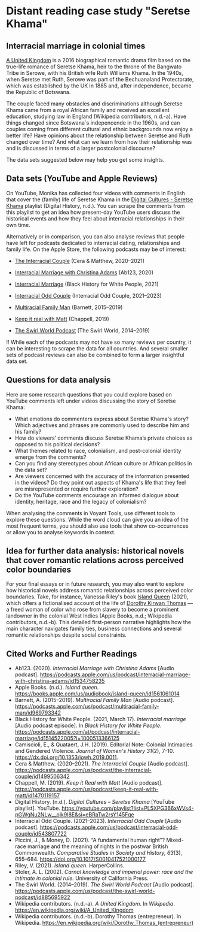 # Distant reading case study "Seretse Khama"

## Interracial marriage in colonial times

[A United Kingdom](https://en.wikipedia.org/wiki/A_United_Kingdom) is a 2016 biographical romantic drama film based on the true-life romance of Seretse Khama, 
heir to the throne of the Bangwato Tribe in Serowe, with his British wife Ruth Williams Khama. In the 1940s, when Seretse met Ruth, Serowe was part of the Bechuanaland Protectorate, which was established by the UK in 1885 and, after independence, became the Republic of Botswana.

The couple faced many obstacles and discriminations although Seretse Khama came from a royal African family and received an excellent education,
studying law in England (Wikipedia contributors, n.d.-a). Have things changed since Botswana`s indepencende in the 1960s, and can couples coming from different cultural and ethnic
backgrounds now enjoy a better life? Have opinions about the relationship between Seretse and Ruth changed over time? And what can we learn from how their
relationship was and is discussed in terms of a larger postcolonial discourse?

The data sets suggested below may help you get some insights.

## Data sets (YouTube and Apple Reviews)

On YouTube, Monika has collected four videos with comments in English that cover the (family) life of Seretse Khama in the [Digital Cultures - Seretse Khama](https://youtube.com/playlist?list=PL5XPG366xWVs4-pGWgNu2NLw__olk9I8E&si=KNrZLoROgJUEQDcI) playlist (Digital History, n.d.). You can scrape the comments from this playlist to get an idea how present-day YouTube users discuss the historical events and how they feel about interracial relationships in their own time.

Alternatively or in comparison, you can also analyse reviews that people have left for podcasts dedicated to interracial dating, relationships and family life. On the Apple Store, the following podcasts may be of interest:

- [The Interracial Couple](https://podcasts.apple.com/us/podcast/the-interracial-couple/id1499506342) (Cera & Matthew, 2020–2021)

- [Interracial Marriage with Christina Adams](https://podcasts.apple.com/us/podcast/interracial-marriage-with-christina-adams/id1534758235) (Ab123, 2020)

- [Interracial Marriage](https://podcasts.apple.com/at/podcast/interracial-marriage/id1514522005?i=1000513366125) (Black History for White People, 2021)

- [Interracial Odd Couple](https://podcasts.apple.com/us/podcast/interracial-odd-couple/id543807722) (Interracial Odd Couple, 2021–2023)

- [Multiracial Family Man](https://podcasts.apple.com/us/podcast/multiracial-family-man/id969793342) (Barnett, 2015–2019)

- [Keep it real with Matt](https://podcasts.apple.com/us/podcast/keep-it-real-with-matt/id1470119157) (Chappell, 2019)

- [The Swirl World Podcast](https://podcasts.apple.com/us/podcast/the-swirl-world-podcast/id885695922) (The Swirl World, 2014–2019)

:bangbang: While each of the podcasts may not have so many reviews per country, it can be interesting to scrape the data for all countries. And several smaller sets of podcast reviews can also be combined to form a larger insightful data set.

## Questions for data analysis

Here are some research questions that you could explore based on YouTube comments left under videos discussing the story of Seretse Khama:

* What emotions do commenters express about Seretse Khama's story? Which adjectives and phrases are commonly used to describe him and his family?
* How do viewers’ comments discuss Seretse Khama’s private choices as opposed to his political decisions?
* What themes related to race, colonialism, and post-colonial identity emerge from the comments?
* Can you find any stereotypes about African culture or African politics in the data set?
* Are viewers concerned with the accuracy of the information presented in the videos? Do they point out aspects of Khama's life that they feel are misrepresented or require further exploration?
* Do the YouTube comments encourage an informed dialogue about identity, heritage, race and the legacy of colonialism?

When analysing the comments in Voyant Tools, use different tools to explore these questions. While the word cloud can give you an idea of the most frequent terms, you should also use tools that show co-occurrences or allow you to analyse keywords in context.

## Idea for further data analysis: historical novels that cover romantic relations across perceived color boundaries

For your final essays or in future research, you may also want to explore how historical novels address romantic relationships across perceived color boundaries. Take, for instance, Vanessa Riley's book [Island Queen](https://books.apple.com/us/audiobook/island-queen/id1561061014) (2021), which offers a fictionalised account of the life of [Dorothy Kirwan Thomas](https://en.wikipedia.org/wiki/Dorothy_Thomas_(entrepreneur)) — a freed woman of color who rose from slavery to become a prominent landowner in the colonial West Indies (Apple Books, n.d.; Wikipedia contributors, n.d.-b). This detailed first-person narrative highlights how the main character navigates family ties, business connections and several romantic relationships despite social constraints.

## Cited Works and Further Readings
- Ab123. (2020). *Interracial Marriage with Christina Adams* [Audio podcast]. https://podcasts.apple.com/us/podcast/interracial-marriage-with-christina-adams/id1534758235
- Apple Books. (n.d.). *Island queen*. https://books.apple.com/us/audiobook/island-queen/id1561061014
- Barnett, A. (2015–2019). *Multiracial Family Man* [Audio podcast]. https://podcasts.apple.com/us/podcast/multiracial-family-man/id969793342
- Black History for White People. (2021, March 17). *Interracial marriage* [Audio podcast episode]. In *Black History for White People*. https://podcasts.apple.com/at/podcast/interracial-marriage/id1514522005?i=1000513366125
- Camiscioli, E., & Quataert, J.H. (2019). Editorial Note: Colonial Intimacies and Gendered Violence. *Journal of Women's History 31*(2), 7-10. https://dx.doi.org/10.1353/jowh.2019.0011.
- Cera & Matthew. (2020–2021). *The Interracial Couple* [Audio podcast]. https://podcasts.apple.com/us/podcast/the-interracial-couple/id1499506342
- Chappell, M. (2019). *Keep it Real with Matt* [Audio podcast]. https://podcasts.apple.com/us/podcast/keep-it-real-with-matt/id1470119157
- Digital History. (n.d.). *Digital Cultures – Seretse Khama* [YouTube playlist]. YouTube. https://youtube.com/playlist?list=PL5XPG366xWVs4-pGWgNu2NLw__olk9I8E&si=eBRaTw2rsY145Fqe
- Interracial Odd Couple. (2021–2023). *Interracial Odd Couple* [Audio podcast]. https://podcasts.apple.com/us/podcast/interracial-odd-couple/id543807722
- Piccini, J., & Money, D. (2021). “A fundamental human right”? Mixed-race marriage and the meaning of rights in the postwar British Commonwealth. *Comparative Studies in Society and History, 63*(3), 655–684. https://doi.org/10.1017/S0010417521000177
- Riley, V. (2021). *Island queen*. HarperCollins.
- Stoler, A. L. (2002). *Carnal knowledge and imperial power: race and the intimate in colonial rule.* University of California Press.
- The Swirl World. (2014–2019). *The Swirl World Podcast* [Audio podcast]. https://podcasts.apple.com/us/podcast/the-swirl-world-podcast/id885695922
- Wikipedia contributors. (n.d.-a). *A United Kingdom*. In *Wikipedia*. https://en.wikipedia.org/wiki/A_United_Kingdom
- Wikipedia contributors. (n.d.-b). Dorothy Thomas (entrepreneur). In Wikipedia. https://en.wikipedia.org/wiki/Dorothy_Thomas_(entrepreneur)
